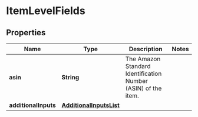 # ItemLevelFields

## Properties
Name | Type | Description | Notes
------------ | ------------- | ------------- | -------------
**asin** | **String** | The Amazon Standard Identification Number (ASIN) of the item. | 
**additionalInputs** | [**AdditionalInputsList**](AdditionalInputsList.md) |  | 
